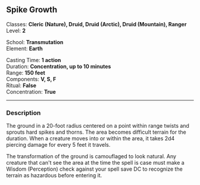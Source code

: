 ## Spike Growth

Classes: **Cleric (Nature), Druid, Druid (Arctic), Druid (Mountain), Ranger**  
Level: **2**  

School: **Transmutation**  
Element: **Earth**  

Casting Time: **1 action**  
Duration: **Concentration, up to 10 minutes**  
Range: **150 feet**  
Components: **V, S, F**  
Ritual: **False**  
Concentration: **True**  

------

### Description

The ground in a 20-foot radius centered on a point within range twists and sprouts hard spikes and thorns. The area becomes difficult terrain for the duration. When a creature moves into or within the area, it takes 2d4 piercing damage for every 5 feet it travels.

The transformation of the ground is camouflaged to look natural. Any creature that can't see the area at the time the spell is case must make a Wisdom (Perception) check against your spell save DC to recognize the terrain as hazardous before entering it.